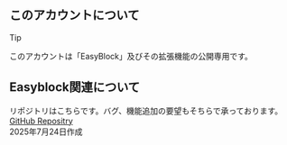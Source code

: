 ## このアカウントについて
> [!TIP]
> このアカウントは「EasyBlock」及びその拡張機能の公開専用です。

## Easyblock関連について
リポジトリはこちらです。バグ、機能追加の要望もそちらで承っております。  
[GitHub Repositry](https://github.com/sudoningen/easyblock)  
2025年7月24日作成  

